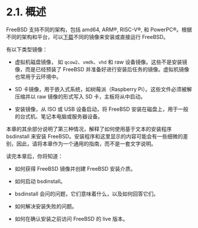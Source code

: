 # 2.1. 概述

FreeBSD 支持不同的架构，包括 amd64, ARM®, RISC-V®, 和 PowerPC®。根据不同的架构和平台，可以[下载](https://www.freebsd.org/where/)不同的镜像来安装或直接运行 FreeBSD。

有以下类型镜像：

- 虚拟机磁盘镜像， 如 `qcow2`、`vmdk`、`vhd` 和 raw 设备镜像。这些不是安装镜像，而是已经预装了 FreeBSD 并准备好进行安装后任务的镜像。虚拟机镜像也常用于云环境中。

- SD 卡镜像，用于嵌入式系统，如树莓派（Raspberry Pi）。这些文件必须被解压缩并以 raw 镜像的形式写入 SD 卡，主板将从中启动。

- 安装镜像，从 ISO 或 USB 设备启动，将 FreeBSD 安装在磁盘上，用于一般的台式机、笔记本电脑或服务器设备。

本章的其余部分说明了第三种情况，解释了如何使用基于文本的安装程序 bsdinstall 来安装 FreeBSD。安装程序和这里显示的内容可能会有一些细微的差别，因此，请将本章作为一个通用的指南，而不是一套文字说明。

读完本章后，你将知道：

- 如何获得 FreeBSD 镜像并创建 FreeBSD 安装介质。

- 如何启动 bsdinstall。

- bsdinstall 会问的问题，它们意味着什么，以及如何回答它们。

- 如何解决安装失败的问题。

- 如何在确认安装之前访问 FreeBSD 的 live 版本。